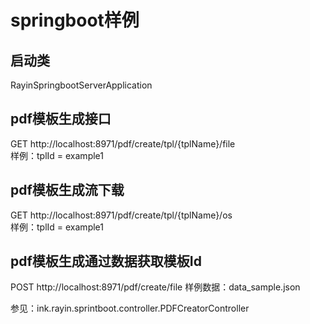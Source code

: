 # springboot样例
## 启动类
RayinSpringbootServerApplication
## pdf模板生成接口
GET http://localhost:8971/pdf/create/tpl/{tplName}/file  
样例：tplId = example1

## pdf模板生成流下载
GET http://localhost:8971/pdf/create/tpl/{tplName}/os  
样例：tplId = example1

## pdf模板生成通过数据获取模板Id
POST http://localhost:8971/pdf/create/file
样例数据：data_sample.json

参见：ink.rayin.sprintboot.controller.PDFCreatorController